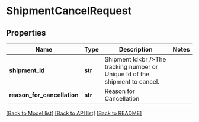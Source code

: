 # ShipmentCancelRequest

## Properties
Name | Type | Description | Notes
------------ | ------------- | ------------- | -------------
**shipment_id** | **str** | Shipment Id&lt;br /&gt;The tracking number or Unique Id of the shipment to cancel. | 
**reason_for_cancellation** | **str** | Reason for Cancellation | 

[[Back to Model list]](../README.md#documentation-for-models) [[Back to API list]](../README.md#documentation-for-api-endpoints) [[Back to README]](../README.md)

